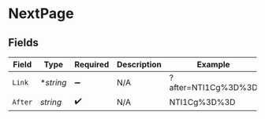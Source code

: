 # NextPage


## Fields

| Field               | Type                | Required            | Description         | Example             |
| ------------------- | ------------------- | ------------------- | ------------------- | ------------------- |
| `Link`              | **string*           | :heavy_minus_sign:  | N/A                 | ?after=NTI1Cg%3D%3D |
| `After`             | *string*            | :heavy_check_mark:  | N/A                 | NTI1Cg%3D%3D        |